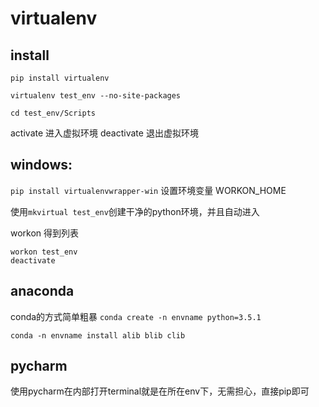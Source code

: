 # virtualenv

## install

```
pip install virtualenv

virtualenv test_env --no-site-packages

cd test_env/Scripts
```

activate 进入虚拟环境
deactivate 退出虚拟环境


## windows:

`pip install virtualenvwrapper-win`
设置环境变量 WORKON_HOME

使用`mkvirtual test_env`创建干净的python环境，并且自动进入

workon 得到列表
```
workon test_env
deactivate
```

## anaconda
conda的方式简单粗暴
`conda create -n envname python=3.5.1`

`conda -n envname install alib blib clib`

## pycharm
使用pycharm在内部打开terminal就是在所在env下，无需担心，直接pip即可
